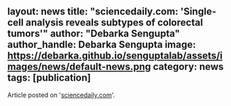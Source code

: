layout: news
title: "sciencedaily.com: 'Single-cell analysis reveals subtypes of colorectal tumors'"
author: "Debarka Sengupta"
author_handle: Debarka Sengupta
image: https://debarka.github.io/senguptalab/assets/images/news/default-news.png
category: news
tags: [publication]
---

Article posted on '[sciencedaily.com]'.

[sciencedaily.com]: https://www.sciencedaily.com/releases/2017/03/170320143818.htm
